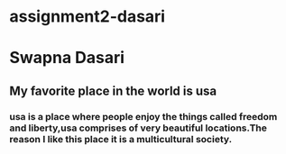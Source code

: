# assignment2-dasari
# Swapna Dasari
## My favorite place in the world is usa
### usa is a place where people enjoy the things called **freedom** and liberty,usa comprises of very beautiful locations.The reason I like this place it is a multicultural society.
